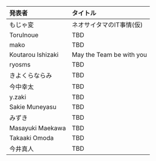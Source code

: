 | 発表者            | タイトル                 |
|:------------------|:-------------------------|
| もじゃ変          | ネオサイタマのIT事情(仮) |
| ToruInoue         | TBD                      |
| mako              | TBD                      |
| Koutarou Ishizaki | May the Team be with you |
| ryosms            | TBD                      |
| きよくらならみ    | TBD                      |
| 今中幸太          | TBD                      |
| y.zaki            | TBD                      |
| Sakie Muneyasu    | TBD                      |
| みずき            | TBD                      |
| Masayuki Maekawa  | TBD                      |
| Takaaki Omoda     | TBD                      |
| 今井真人          | TBD                      |
